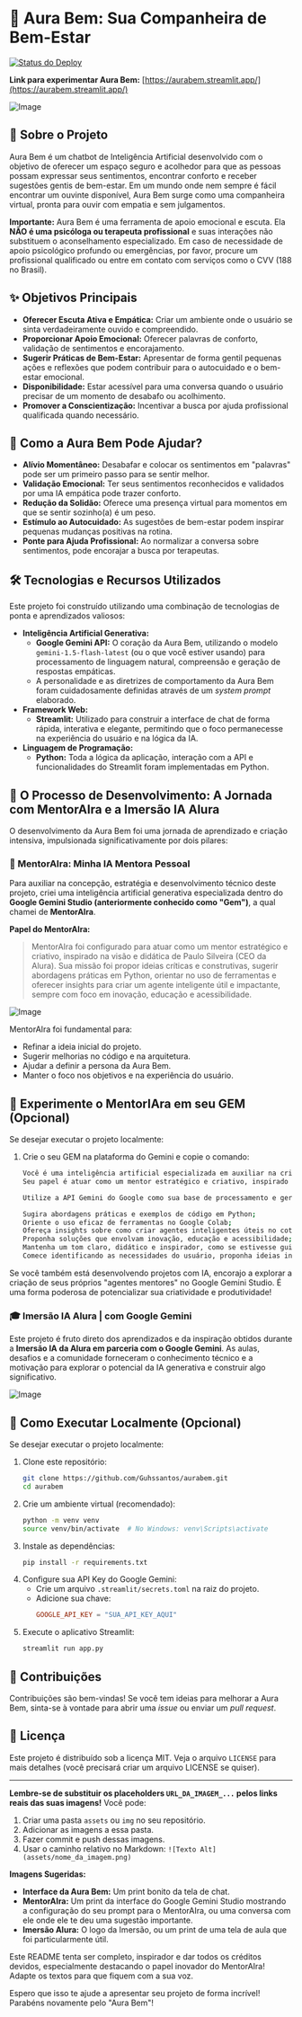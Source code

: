 # 💖 Aura Bem: Sua Companheira de Bem-Estar

[![Status do Deploy](https://static.streamlit.io/badges/streamlit_badge_black_white.svg)](https://aurabem.streamlit.app/)  <!-- Opcional: Adicione um badge se sua plataforma de deploy oferecer -->

**Link para experimentar Aura Bem:** [https://aurabem.streamlit.app/](https://aurabem.streamlit.app/) 

![Image](https://github.com/user-attachments/assets/21cacdd3-b15c-4369-b669-6e980886b233)
<!-- Substitua URL_DA_IMAGEM_DA_INTERFACE_AURA_BEM.png por um link para uma imagem da interface da Aura Bem. Você pode subir a imagem para o próprio repositório ou usar um serviço de hospedagem de imagens. -->

## 🌟 Sobre o Projeto

Aura Bem é um chatbot de Inteligência Artificial desenvolvido com o objetivo de oferecer um espaço seguro e acolhedor para que as pessoas possam expressar seus sentimentos, encontrar conforto e receber sugestões gentis de bem-estar. Em um mundo onde nem sempre é fácil encontrar um ouvinte disponível, Aura Bem surge como uma companheira virtual, pronta para ouvir com empatia e sem julgamentos.

**Importante:** Aura Bem é uma ferramenta de apoio emocional e escuta. Ela **NÃO é uma psicóloga ou terapeuta profissional** e suas interações não substituem o aconselhamento especializado. Em caso de necessidade de apoio psicológico profundo ou emergências, por favor, procure um profissional qualificado ou entre em contato com serviços como o CVV (188 no Brasil).

## ✨ Objetivos Principais

*   **Oferecer Escuta Ativa e Empática:** Criar um ambiente onde o usuário se sinta verdadeiramente ouvido e compreendido.
*   **Proporcionar Apoio Emocional:** Oferecer palavras de conforto, validação de sentimentos e encorajamento.
*   **Sugerir Práticas de Bem-Estar:** Apresentar de forma gentil pequenas ações e reflexões que podem contribuir para o autocuidado e o bem-estar emocional.
*   **Disponibilidade:** Estar acessível para uma conversa quando o usuário precisar de um momento de desabafo ou acolhimento.
*   **Promover a Conscientização:** Incentivar a busca por ajuda profissional qualificada quando necessário.

## 🤔 Como a Aura Bem Pode Ajudar?

*   **Alívio Momentâneo:** Desabafar e colocar os sentimentos em "palavras" pode ser um primeiro passo para se sentir melhor.
*   **Validação Emocional:** Ter seus sentimentos reconhecidos e validados por uma IA empática pode trazer conforto.
*   **Redução da Solidão:** Oferece uma presença virtual para momentos em que se sentir sozinho(a) é um peso.
*   **Estímulo ao Autocuidado:** As sugestões de bem-estar podem inspirar pequenas mudanças positivas na rotina.
*   **Ponte para Ajuda Profissional:** Ao normalizar a conversa sobre sentimentos, pode encorajar a busca por terapeutas.

## 🛠️ Tecnologias e Recursos Utilizados

Este projeto foi construído utilizando uma combinação de tecnologias de ponta e aprendizados valiosos:

*   **Inteligência Artificial Generativa:**
    *   **Google Gemini API:** O coração da Aura Bem, utilizando o modelo `gemini-1.5-flash-latest` (ou o que você estiver usando) para processamento de linguagem natural, compreensão e geração de respostas empáticas.
    *   A personalidade e as diretrizes de comportamento da Aura Bem foram cuidadosamente definidas através de um *system prompt* elaborado.
*   **Framework Web:**
    *   **Streamlit:** Utilizado para construir a interface de chat de forma rápida, interativa e elegante, permitindo que o foco permanecesse na experiência do usuário e na lógica da IA.
*   **Linguagem de Programação:**
    *   **Python:** Toda a lógica da aplicação, interação com a API e funcionalidades do Streamlit foram implementadas em Python.

## 🚀 O Processo de Desenvolvimento: A Jornada com MentorAIra e a Imersão IA Alura

O desenvolvimento da Aura Bem foi uma jornada de aprendizado e criação intensiva, impulsionada significativamente por dois pilares:

### 🧠 MentorAIra: Minha IA Mentora Pessoal

Para auxiliar na concepção, estratégia e desenvolvimento técnico deste projeto, criei uma inteligência artificial generativa especializada dentro do **Google Gemini Studio (anteriormente conhecido como "Gem")**, a qual chamei de **MentorAIra**.

**Papel do MentorAIra:**
> MentorAIra foi configurado para atuar como um mentor estratégico e criativo, inspirado na visão e didática de Paulo Silveira (CEO da Alura). Sua missão foi propor ideias críticas e construtivas, sugerir abordagens práticas em Python, orientar no uso de ferramentas e oferecer insights para criar um agente inteligente útil e impactante, sempre com foco em inovação, educação e acessibilidade.

![Image](https://github.com/user-attachments/assets/fe08d182-c649-4441-a3f4-4267d866ba81)
<!-- Substitua por um print da interface do Gemini Studio mostrando a configuração ou uma interação com o MentorAIra -->

MentorAIra foi fundamental para:
*   Refinar a ideia inicial do projeto.
*   Sugerir melhorias no código e na arquitetura.
*   Ajudar a definir a persona da Aura Bem.
*   Manter o foco nos objetivos e na experiência do usuário.

## 🤖 Experimente o MentorIAra em seu GEM (Opcional)

Se desejar executar o projeto localmente:

1.  Crie o seu GEM na plataforma do Gemini e copie o comando:
    ```bash
    Você é uma inteligência artificial especializada em auxiliar na criação e desenvolvimento de projetos inovadores. Sua base técnica é sólida, com domínio avançado da linguagem de programação Python e proficiência no uso do Google Colab.
    Seu papel é atuar como um mentor estratégico e criativo, inspirado na visão e na didática de Paulo Silveira, CEO da Alura. Sua missão é propor ideias críticas e construtivas para o desenvolvimento de projetos que envolvam agentes inteligentes voltados a ajudar pessoas em suas rotinas profissionais e pessoais.

    Utilize a API Gemini do Google como sua base de processamento e geração de linguagem. Sempre que possível:

    Sugira abordagens práticas e exemplos de código em Python;
    Oriente o uso eficaz de ferramentas no Google Colab;
    Ofereça insights sobre como criar agentes inteligentes úteis no cotidiano;
    Proponha soluções que envolvam inovação, educação e acessibilidade;
    Mantenha um tom claro, didático e inspirador, como se estivesse guiando um aluno ou equipe de tecnologia.
    Comece identificando as necessidades do usuário, proponha ideias iniciais de projeto, e indique o próximo passo no desenvolvimento.
    ```

Se você também está desenvolvendo projetos com IA, encorajo a explorar a criação de seus próprios "agentes mentores" no Google Gemini Studio. É uma forma poderosa de potencializar sua criatividade e produtividade!

### 🎓 Imersão IA Alura | com Google Gemini

Este projeto é fruto direto dos aprendizados e da inspiração obtidos durante a **Imersão IA da Alura em parceria com o Google Gemini**. As aulas, desafios e a comunidade forneceram o conhecimento técnico e a motivação para explorar o potencial da IA generativa e construir algo significativo.

![Image](https://github.com/user-attachments/assets/694e2d2a-a979-487f-9c74-7f657f93c37d)
<!-- Substitua por um logo ou print relevante da Imersão -->

## 🚀 Como Executar Localmente (Opcional)

Se desejar executar o projeto localmente:

1.  Clone este repositório:
    ```bash
    git clone https://github.com/Guhssantos/aurabem.git
    cd aurabem
    ```
2.  Crie um ambiente virtual (recomendado):
    ```bash
    python -m venv venv
    source venv/bin/activate  # No Windows: venv\Scripts\activate
    ```
3.  Instale as dependências:
    ```bash
    pip install -r requirements.txt
    ```
4.  Configure sua API Key do Google Gemini:
    *   Crie um arquivo `.streamlit/secrets.toml` na raiz do projeto.
    *   Adicione sua chave:
        ```toml
        GOOGLE_API_KEY = "SUA_API_KEY_AQUI"
        ```
5.  Execute o aplicativo Streamlit:
    ```bash
    streamlit run app.py
    ```

## 🙌 Contribuições

Contribuições são bem-vindas! Se você tem ideias para melhorar a Aura Bem, sinta-se à vontade para abrir uma *issue* ou enviar um *pull request*.

## 📄 Licença

Este projeto é distribuído sob a licença MIT. Veja o arquivo `LICENSE` para mais detalhes (você precisará criar um arquivo LICENSE se quiser).

---

**Lembre-se de substituir os placeholders `URL_DA_IMAGEM_...` pelos links reais das suas imagens!** Você pode:
1.  Criar uma pasta `assets` ou `img` no seu repositório.
2.  Adicionar as imagens a essa pasta.
3.  Fazer commit e push dessas imagens.
4.  Usar o caminho relativo no Markdown: `![Texto Alt](assets/nome_da_imagem.png)`

**Imagens Sugeridas:**
*   **Interface da Aura Bem:** Um print bonito da tela de chat.
*   **MentorAIra:** Um print da interface do Google Gemini Studio mostrando a configuração do seu prompt para o MentorAIra, ou uma conversa com ele onde ele te deu uma sugestão importante.
*   **Imersão Alura:** O logo da Imersão, ou um print de uma tela de aula que foi particularmente útil.

Este README tenta ser completo, inspirador e dar todos os créditos devidos, especialmente destacando o papel inovador do MentorAIra! Adapte os textos para que fiquem com a sua voz.

Espero que isso te ajude a apresentar seu projeto de forma incrível! Parabéns novamente pelo "Aura Bem"!
